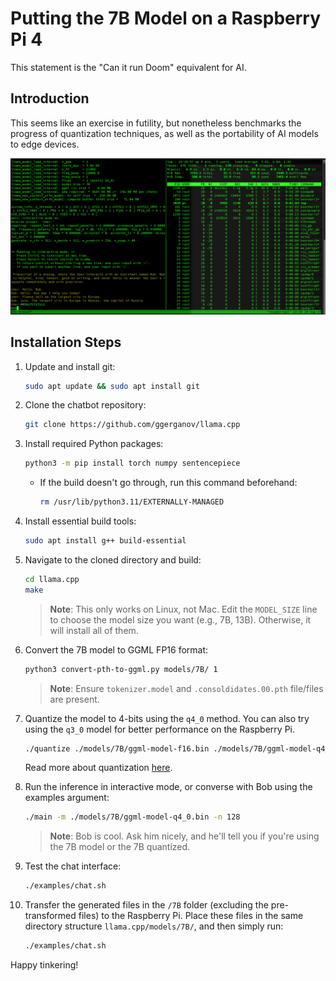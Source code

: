 # Putting the 7B Model on a Raspberry Pi 4

This statement is the "Can it run Doom" equivalent for AI.

## Introduction

This seems like an exercise in futility, but nonetheless benchmarks the progress of quantization techniques, as well as the portability of AI models to edge devices.

![It works](./7B.png?raw=true "7B quantized to 4-bits running on a Raspberry Pi 4")

## Installation Steps

1. Update and install git:
    ```bash
    sudo apt update && sudo apt install git
    ```

2. Clone the chatbot repository:
    ```bash
    git clone https://github.com/ggerganov/llama.cpp
    ```

3. Install required Python packages:
    ```bash
    python3 -m pip install torch numpy sentencepiece
    ```

    - If the build doesn't go through, run this command beforehand:
        ```bash
        rm /usr/lib/python3.11/EXTERNALLY-MANAGED
        ```

4. Install essential build tools:
    ```bash
    sudo apt install g++ build-essential
    ```

5. Navigate to the cloned directory and build:
    ```bash
    cd llama.cpp
    make
    ```

    > **Note**: This only works on Linux, not Mac. Edit the `MODEL_SIZE` line to choose the model size you want (e.g., 7B, 13B). Otherwise, it will install all of them.

6. Convert the 7B model to GGML FP16 format:
    ```bash
    python3 convert-pth-to-ggml.py models/7B/ 1
    ```

    > **Note**: Ensure `tokenizer.model` and `.consoldidates.00.pth` file/files are present.

7. Quantize the model to 4-bits using the `q4_0` method. You can also try using the `q3_0` model for better performance on the Raspberry Pi.
    ```bash
    ./quantize ./models/7B/ggml-model-f16.bin ./models/7B/ggml-model-q4_0.bin q4_0
    ```

    Read more about quantization [here](https://huggingface.co/blog/4bit-transformers-bitsandbytes).

8. Run the inference in interactive mode, or converse with Bob using the examples argument:
    ```bash
    ./main -m ./models/7B/ggml-model-q4_0.bin -n 128
    ```

    > **Note**: Bob is cool. Ask him nicely, and he'll tell you if you're using the 7B model or the 7B quantized.

9. Test the chat interface:
    ```bash
    ./examples/chat.sh
    ```

10. Transfer the generated files in the `/7B` folder (excluding the pre-transformed files) to the Raspberry Pi. Place these files in the same directory structure `llama.cpp/models/7B/`, and then simply run:
    ```bash
    ./examples/chat.sh
    ```

Happy tinkering!
